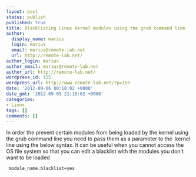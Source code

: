 ```yaml
---
layout: post
status: publish
published: true
title: Blacklisting Linux kernel modules using the grub command line
author:
  display_name: marius
  login: marius
  email: marius@remote-lab.net
  url: http://remote-lab.net/
author_login: marius
author_email: marius@remote-lab.net
author_url: http://remote-lab.net/
wordpress_id: 155
wordpress_url: http://www.remote-lab.net/?p=155
date: '2012-09-06 00:10:02 +0000'
date_gmt: '2012-09-05 21:10:02 +0000'
categories:
- Linux
tags: []
comments: []
---
```

<p>
In order the prevent certain modules from being loaded by the kernel using the grub command line you need to pass them as a parameter to the &nbsp;kernel line using the below syntax. It can be useful when you cannot access the OS file system so that you can edit a blacklist with the modules you don't want to be loaded&nbsp;</p>
<p><code lang="c[notools]"> module_name.blacklist=yes</code></p>
